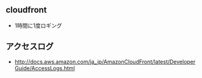 ## cloudfront
- 1時間に1度ロギング

## アクセスログ
- http://docs.aws.amazon.com/ja_jp/AmazonCloudFront/latest/DeveloperGuide/AccessLogs.html
